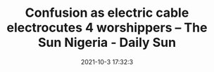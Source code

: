 ---
"title": "Confusion as electric cable electrocutes 4 worshippers – The Sun Nigeria - Daily Sun"
"date": "2021-10-3 17:32:3"
"feed_name": "GOOGLENEWSINDUSTRIAL"
"feed_website": "https://news.google.com/search?q=industrial%2Bincident&hl=en-US&gl=US&ceid=US:en"
"feed_rss": "https://news.google.com/rss/search?q=industrial%2Bincident&hl=en-US&gl=US&ceid=US:en"
"link": "https://www.sunnewsonline.com/confusion-as-electric-cable-electrocutes-4-worshippers/"
"source": "{'href': 'https://www.sunnewsonline.com', 'title': 'Daily Sun'}"
"file": "_posts/2021-1-1-fa0a589bec204d57308d44ece4214b032a0c0c5a.md"
"accident": "0"
"drilling": "0"
"dead": "0"
"injured": "0"
"arrested": "0"
"where": "unknown site"
"causes": "unknown"
"place": "unknown place"
---